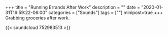 +++
title = "Running Errands After Work"
description = ""
date = "2020-01-31T16:59:22-06:00"
categories = ["Sounds"]
tags = [""]
minipost=true
+++
Grabbing groceries after work.

{{< soundcloud 752983513 >}}
